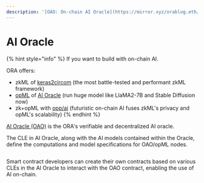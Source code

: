 ```yaml
---
description: '[OAO: On-chain AI Oracle](https://mirror.xyz/orablog.eth/qLBIR_yxmpFJ4dg5p5Sn8Wz46aQDTG1jCW8myeE7zZ8)'
---
```


# AI Oracle

{% hint style="info" %}
If you want to build with on-chain AI.

ORA offers:

* zkML of [keras2circom](https://github.com/ora-io/keras2circom) (the most battle-tested and performant zkML framework)
* [opML](https://arxiv.org/abs/2401.17555) of [AI Oracle](./) (run huge model like LlaMA2-7B and Stable Diffusion now)
* zk+opML with [opp/ai](https://arxiv.org/abs/2402.15006) (futuristic on-chain AI fuses zkML's privacy and opML's scalability)
{% endhint %}

[AI Oracle (OAO)](https://blockworks.co/news/ora-on-chain-oracle-ethereum) is the ORA's verifiable and decentralized AI oracle.

The CLE in AI Oracle, along with the AI models contained within the Oracle, define the computations and model specifications for OAO/opML nodes.

<figure><img src="../../.gitbook/assets/Group 202.png" alt=""><figcaption></figcaption></figure>

Smart contract developers can create their own contracts based on various CLEs in the AI Oracle to interact with the OAO contract, enabling the use of AI on-chain.
